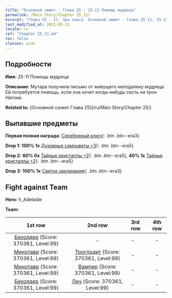 ```yaml
---
title: "Основной сюжет - Глава 25 - 25-11 Помощь мудреца"
permalink: /Main Story/Chapter 25_11/
excerpt: "Глава 25 - 11. Эра хаоса  Основной сюжет - Глава 25_11. 25-11 Помощь мудреца"
last_modified_at: 2021-05-11
locale: ru
ref: "Chapter 25_11.md"
toc: false
classes: wide
---
```


## Подробности

 **Имя:** 25-11 Помощь мудреца

 **Описание:** Мутара получила письмо от живущего неподалеку мудреца. Ей потребуется помощь, если она хочет когда-нибудь сесть на трон Нигона.

 **Related to:** [Основной сюжет Глава 25](/ru/Main Story/Chapter 25/)

## Выпавшие предметы

 **Первая полная награда:** [Серебряный ключ](/ItemsRU/con_693/){: .btn .btn--era3}

 **Drop 1:** **100% 1x** [Духовные самоцветы +3](/ItemsRU/mat_86/){: .btn .btn--era5}

 **Drop 2:** **60% 0x** [Тайные кристаллы +2](/ItemsRU/mat_80/){: .btn .btn--era5}, **40% 1x** [Тайные кристаллы +2](/ItemsRU/mat_80/){: .btn .btn--era5}

 **Drop 3:** **100% 1x** [Свиток заклинания](/ItemsRU/con_694/){: .btn .btn--era3}


## Fight against Team
 **Hero:** h_Adelaide

 **Team:**


  | 1st row | 2nd row | 3rd row | 4th row |
  |:----:|:----:|:----|:----:|
  | [Бехолдер](/ru/units/Beholder/) (Score: 370361, Level:99)  | - | - | - |
  | [Минотавр](/ru/units/Minotaur/) (Score: 370361, Level:99)  | [Троглодит](/ru/units/Troglodyte/) (Score: 370361, Level:99)  | - | - |
  | [Минотавр](/ru/units/Minotaur/) (Score: 370361, Level:99)  | [Вампир](/ru/units/Vampire/) (Score: 370361, Level:99)  | - | - |
  | [Бехолдер](/ru/units/Beholder/) (Score: 370361, Level:99)  | [Лич](/ru/units/Lich/) (Score: 370361, Level:99)  | - | - |


